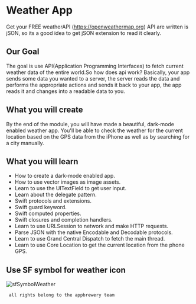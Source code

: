 

#  Weather App
Get your FREE weatherAPI (https://openweathermap.org)
API are written is jSON, so its a good idea to get jSON extension to read it clearly.

## Our Goal
The goal is use API(Application Programming Interfaces) to fetch current weather data of the entire world.So how does api work? Basically, your app sends some data you wanted to a server, the server reads the data and performs the appropriate actions and sends it back to your app, the app reads it and changes into a readable data to you.
 


## What you will create

By the end of the module, you will have made a beautiful, dark-mode enabled weather app. You'll be able to check the weather for the current location based on the GPS data from the iPhone as well as by searching for a city manually. 

## What you will learn

* How to create a dark-mode enabled app.
* How to use vector images as image assets.
* Learn to use the UITextField to get user input. 
* Learn about the delegate pattern.
* Swift protocols and extensions. 
* Swift guard keyword. 
* Swift computed properties.
* Swift closures and completion handlers.
* Learn to use URLSession to network and make HTTP requests.
* Parse JSON with the native Encodable and Decodable protocols. 
* Learn to use Grand Central Dispatch to fetch the main thread.
* Learn to use Core Location to get the current location from the phone GPS. 

## Use SF symbol for weather icon 

![sfSymbolWeather](https://user-images.githubusercontent.com/25602777/173201820-8fc31dbf-c0c7-4b90-8072-dd2da1563b5a.png)

`` 
all rights belong to the appbrewery team
``

